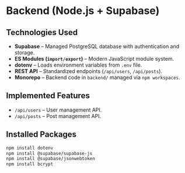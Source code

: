# Backend (Node.js + Supabase)

## **Technologies Used**

- **Supabase** – Managed PostgreSQL database with authentication and storage.
- **ES Modules (`import/export`)** – Modern JavaScript module system.
- **dotenv** – Loads environment variables from `.env` file.
- **REST API** – Standardized endpoints (`/api/users`, `/api/posts`).
- **Monorepo** – Backend code in `backend/` managed via `npm workspaces`.

## **Implemented Features**

- `/api/users` – User management API.
- `/api/posts` – Post management API.

## **Installed Packages**

```bash
npm install dotenv
npm install @supabase/supabase-js
npm install @supabase/jsonwebtoken
npm install bcrypt
```
